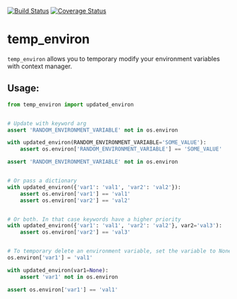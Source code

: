 [![Build Status](https://travis-ci.org/u1234x1234/temp_environ.svg?branch=master)](https://travis-ci.org/u1234x1234/temp_environ)
[![Coverage Status](https://coveralls.io/repos/github/u1234x1234/temp_environ/badge.svg?branch=master)](https://coveralls.io/github/u1234x1234/temp_environ?branch=master)

# temp_environ

`temp_environ` allows you to temporary modify your environment variables with context manager.

## Usage:
```python
from temp_environ import updated_environ


# Update with keyword arg
assert 'RANDOM_ENVIRONMENT_VARIABLE' not in os.environ

with updated_environ(RANDOM_ENVIRONMENT_VARIABLE='SOME_VALUE'):
    assert os.environ['RANDOM_ENVIRONMENT_VARIABLE'] == 'SOME_VALUE'

assert 'RANDOM_ENVIRONMENT_VARIABLE' not in os.environ


# Or pass a dictionary
with updated_environ({'var1': 'val1', 'var2': 'val2'}):
    assert os.environ['var1'] == 'val1'
    assert os.environ['var2'] == 'val2'


# Or both. In that case keywords have a higher priority
with updated_environ({'var1': 'val1', 'var2': 'val2'}, var2='val3'):
    assert os.environ['var2'] == 'val3'


# To temporary delete an environment variable, set the variable to None
os.environ['var1'] = 'val1'

with updated_environ(var1=None):
    assert 'var1' not in os.environ

assert os.environ['var1'] == 'val1'

```
